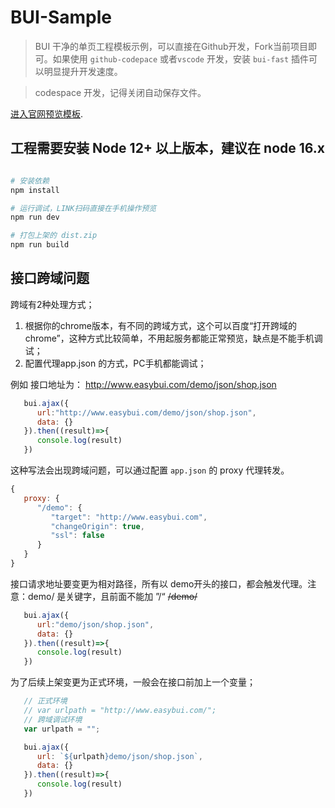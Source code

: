 # BUI-Sample

> BUI 干净的单页工程模板示例，可以直接在Github开发，Fork当前项目即可。如果使用 `github-codepace` 或者`vscode` 开发，安装 `bui-fast` 插件可以明显提升开发速度。

> codespace 开发，记得关闭自动保存文件。

[进入官网预览模板](http://www.easybui.com/).

## 工程需要安装 Node 12+ 以上版本，建议在 node 16.x

```bash

# 安装依赖
npm install

# 运行调试，LINK扫码直接在手机操作预览
npm run dev

# 打包上架的 dist.zip
npm run build

```


## 接口跨域问题

跨域有2种处理方式；

1. 根据你的chrome版本，有不同的跨域方式，这个可以百度“打开跨域的chrome”，这种方式比较简单，不用起服务都能正常预览，缺点是不能手机调试；
2. 配置代理app.json 的方式，PC手机都能调试；

例如 接口地址为： http://www.easybui.com/demo/json/shop.json

```js
   bui.ajax({
      url:"http://www.easybui.com/demo/json/shop.json",
      data: {}
   }).then((result)=>{
      console.log(result)
   })
```

这种写法会出现跨域问题，可以通过配置 `app.json` 的 proxy 代理转发。

```js
{
   proxy: {
      "/demo": {
         "target": "http://www.easybui.com",
         "changeOrigin": true,
         "ssl": false
      }
   }
}
```

接口请求地址要变更为相对路径，所有以 demo开头的接口，都会触发代理。注意：demo/ 是关键字，且前面不能加 ”/“ <del>/demo/</del>

```js
   bui.ajax({
      url:"demo/json/shop.json",
      data: {}
   }).then((result)=>{
      console.log(result)
   })
```

为了后续上架变更为正式环境，一般会在接口前加上一个变量；

```js
   // 正式环境
   // var urlpath = "http://www.easybui.com/";
   // 跨域调试环境
   var urlpath = "";

   bui.ajax({
      url: `${urlpath}demo/json/shop.json`,
      data: {}
   }).then((result)=>{
      console.log(result)
   })
```
